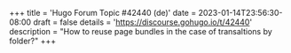 +++
title = 'Hugo Forum Topic #42440 (de)'
date = 2023-01-14T23:56:30-08:00
draft = false
details = 'https://discourse.gohugo.io/t/42440'
description = "How to reuse page bundles in the case of transaltions by folder?"
+++
